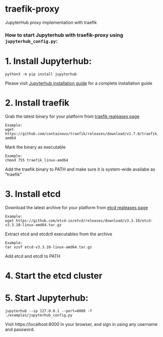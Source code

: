 # traefik-proxy
JupyterHub proxy implementation with traefik

### How to start Jupyterhub with traefik-proxy using `jupyterhub_config.py`:

# 1. Install Jupyterhub:

```
python3 -m pip install jupyterhub
```
Please visit [Jupyterhub installation guide](https://jupyterhub.readthedocs.io/en/latest/installation-guide.html) for a complete installation guide

# 2. Install traefik

Grab the latest binary for your platform from [traefik realeases page](https://github.com/containous/traefik/releases)

```
Example:
wget https://github.com/containous/traefik/releases/download/v1.7.0/traefik_linux-amd64
```
Mark the binary as executable

```
Example:
chmod 755 traefik_linux-amd64
```
Add the traefik binary to PATH and make sure it is system-wide availabe as "traefik"

# 3. Install etcd

Download the latest archive for your platform from [etcd realeases page](https://github.com/etcd-io/etcd/releases)

```
Example:
wget https://github.com/etcd-io/etcd/releases/download/v3.3.10/etcd-v3.3.10-linux-amd64.tar.gz
```
Extract etcd and etcdctl executables from the archive

```
Example:
tar xzvf etcd-v3.3.10-linux-amd64.tar.gz
```
Add etcd and etcdl to PATH

# 4. Start the etcd cluster

# 5. Start Jupyterhub:

```
jupyterhub --ip 127.0.0.1 --port=8000 -f ./examples/jupyterhub_config.py
```
Visit https://localhost:8000 in your browser, and sign in using any username and password.
